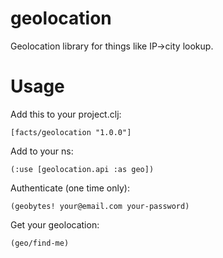 # geolocation

Geolocation library for things like IP->city lookup.

# Usage

Add this to your project.clj:

    [facts/geolocation "1.0.0"]

Add to your ns:

    (:use [geolocation.api :as geo])

Authenticate (one time only):

    (geobytes! your@email.com your-password)

Get your geolocation:

    (geo/find-me)
